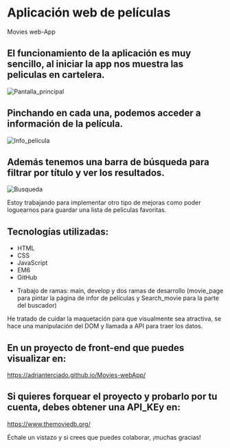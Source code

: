 # Aplicación web de películas
Movies web-App

## El funcionamiento de la aplicación es muy sencillo, al iniciar la app nos muestra las peliculas en cartelera. 

![Pantalla_principal](https://github.com/AdrianTerciado/Movies-webApp/assets/158854133/3ee88d22-8290-422a-b62f-eb46ce757d68)





## Pinchando en cada una, podemos acceder a información de la película.

![Info_pelicula](https://github.com/AdrianTerciado/Movies-webApp/assets/158854133/533a9fb2-8e35-4df3-9edb-58e691d8eb6a)





## Además tenemos una barra de búsqueda para filtrar por título y ver los resultados.

![Busqueda](https://github.com/AdrianTerciado/Movies-webApp/assets/158854133/363efff8-d0ff-48d7-b3b8-f9c980ed4043)





Estoy trabajando para implementar otro tipo de mejoras como poder loguearnos para guardar una lista de películas favoritas.

## Tecnologías utilizadas:
* HTML
* CSS
* JavaScript
* EM6
* GitHub
 - Trabajo de ramas: main, develop y dos ramas de desarrollo (movie_page para pintar la página de infor de películas y Search_movie para la parte del buscador)



He tratado de cuidar la maquetación para que visualmente sea atractiva, se hace una manipulación del DOM y llamada a API para traer los datos. 

## En un proyecto de front-end que puedes visualizar en:
https://adrianterciado.github.io/Movies-webApp/

## Si quieres forquear el proyecto y probarlo por tu cuenta, debes obtener una API_KEy en: 
https://www.themoviedb.org/


Échale un vistazo y si crees que puedes colaborar, ¡muchas gracias!